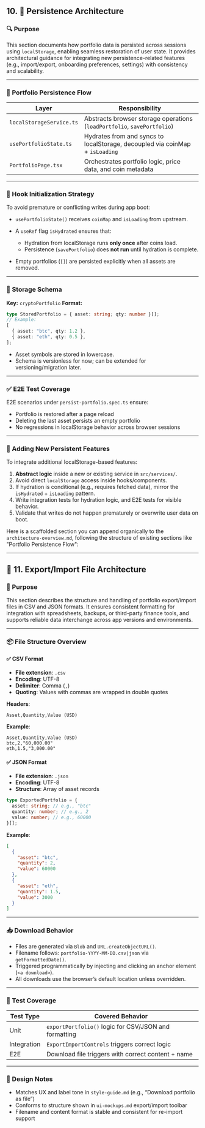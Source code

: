 ## 10. 🧱 Persistence Architecture

### 🔍 Purpose

This section documents how portfolio data is persisted across sessions using `localStorage`, enabling seamless restoration of user state. It provides architectural guidance for integrating new persistence-related features (e.g., import/export, onboarding preferences, settings) with consistency and scalability.

---

### 🔄 Portfolio Persistence Flow

| Layer                    | Responsibility                                                               |
| ------------------------ | ---------------------------------------------------------------------------- |
| `localStorageService.ts` | Abstracts browser storage operations (`loadPortfolio`, `savePortfolio`)      |
| `usePortfolioState.ts`   | Hydrates from and syncs to localStorage, decoupled via coinMap + `isLoading` |
| `PortfolioPage.tsx`      | Orchestrates portfolio logic, price data, and coin metadata                  |

---

### 🔧 Hook Initialization Strategy

To avoid premature or conflicting writes during app boot:

- `usePortfolioState()` receives `coinMap` and `isLoading` from upstream.
- A `useRef` flag `isHydrated` ensures that:

  - Hydration from localStorage runs **only once** after coins load.
  - Persistence (`savePortfolio`) does **not run** until hydration is complete.

- Empty portfolios (`[]`) are persisted explicitly when all assets are removed.

---

### 💾 Storage Schema

**Key:** `cryptoPortfolio`
**Format:**

```ts
type StoredPortfolio = { asset: string; qty: number }[];
// Example:
[
  { asset: "btc", qty: 1.2 },
  { asset: "eth", qty: 0.5 },
];
```

- Asset symbols are stored in lowercase.
- Schema is versionless for now; can be extended for versioning/migration later.

---

### ✅ E2E Test Coverage

E2E scenarios under `persist-portfolio.spec.ts` ensure:

- Portfolio is restored after a page reload
- Deleting the last asset persists an empty portfolio
- No regressions in localStorage behavior across browser sessions

---

### 🧩 Adding New Persistent Features

To integrate additional localStorage-based features:

1. **Abstract logic** inside a new or existing service in `src/services/`.
2. Avoid direct `localStorage` access inside hooks/components.
3. If hydration is conditional (e.g., requires fetched data), mirror the `isHydrated` + `isLoading` pattern.
4. Write integration tests for hydration logic, and E2E tests for visible behavior.
5. Validate that writes do not happen prematurely or overwrite user data on boot.

Here is a scaffolded section you can append organically to the `architecture-overview.md`, following the structure of existing sections like "Portfolio Persistence Flow":

---

## 📁 11. Export/Import File Architecture

### 🎯 Purpose

This section describes the structure and handling of portfolio export/import files in CSV and JSON formats. It ensures consistent formatting for integration with spreadsheets, backups, or third-party finance tools, and supports reliable data interchange across app versions and environments.

---

### 📦 File Structure Overview

#### ✅ CSV Format

- **File extension**: `.csv`
- **Encoding**: UTF-8
- **Delimiter**: Comma (`,`)
- **Quoting**: Values with commas are wrapped in double quotes

**Headers**:

```csv
Asset,Quantity,Value (USD)
```

**Example**:

```csv
Asset,Quantity,Value (USD)
btc,2,"60,000.00"
eth,1.5,"3,000.00"
```

#### ✅ JSON Format

- **File extension**: `.json`
- **Encoding**: UTF-8
- **Structure**: Array of asset records

```ts
type ExportedPortfolio = {
  asset: string; // e.g., "btc"
  quantity: number; // e.g., 2
  value: number; // e.g., 60000
}[];
```

**Example**:

```json
[
  {
    "asset": "btc",
    "quantity": 2,
    "value": 60000
  },
  {
    "asset": "eth",
    "quantity": 1.5,
    "value": 3000
  }
]
```

---

### 📥 Download Behavior

- Files are generated via `Blob` and `URL.createObjectURL()`.
- Filename follows: `portfolio-YYYY-MM-DD.csv|json` via `getFormattedDate()`.
- Triggered programmatically by injecting and clicking an anchor element (`<a download>`).
- All downloads use the browser’s default location unless overridden.

---

### 🧪 Test Coverage

| Test Type   | Covered Behavior                                      |
| ----------- | ----------------------------------------------------- |
| Unit        | `exportPortfolio()` logic for CSV/JSON and formatting |
| Integration | `ExportImportControls` triggers correct logic         |
| E2E         | Download file triggers with correct content + name    |

---

### 📐 Design Notes

- Matches UX and label tone in `style-guide.md` (e.g., “Download portfolio as file”)
- Conforms to structure shown in `ui-mockups.md` export/import toolbar
- Filename and content format is stable and consistent for re-import support
